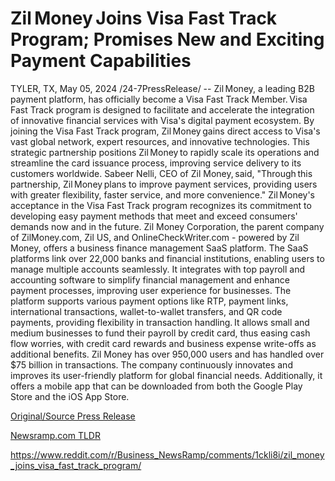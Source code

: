 # Zil Money Joins Visa Fast Track Program; Promises New and Exciting Payment Capabilities

TYLER, TX, May 05, 2024 /24-7PressRelease/ -- Zil Money, a leading B2B payment platform, has officially become a Visa Fast Track Member. Visa Fast Track program is designed to facilitate and accelerate the integration of innovative financial services with Visa's digital payment ecosystem.  By joining the Visa Fast Track program, Zil Money gains direct access to Visa's vast global network, expert resources, and innovative technologies. This strategic partnership positions Zil Money to rapidly scale its operations and streamline the card issuance process, improving service delivery to its customers worldwide.  Sabeer Nelli, CEO of Zil Money, said, "Through this partnership, Zil Money plans to improve payment services, providing users with greater flexibility, faster service, and more convenience."  Zil Money's acceptance in the Visa Fast Track program recognizes its commitment to developing easy payment methods that meet and exceed consumers' demands now and in the future.  Zil Money Corporation, the parent company of ZilMoney.com, Zil US, and OnlineCheckWriter.com - powered by Zil Money, offers a business finance management SaaS platform. The SaaS platforms link over 22,000 banks and financial institutions, enabling users to manage multiple accounts seamlessly. It integrates with top payroll and accounting software to simplify financial management and enhance payment processes, improving user experience for businesses. The platform supports various payment options like RTP, payment links, international transactions, wallet-to-wallet transfers, and QR code payments, providing flexibility in transaction handling. It allows small and medium businesses to fund their payroll by credit card, thus easing cash flow worries, with credit card rewards and business expense write-offs as additional benefits.  Zil Money has over 950,000 users and has handled over $75 billion in transactions. The company continuously innovates and improves its user-friendly platform for global financial needs. Additionally, it offers a mobile app that can be downloaded from both the Google Play Store and the iOS App Store. 

[Original/Source Press Release](https://www.24-7pressrelease.com/press-release/510675/zilmoneyjoins-visa-fast-track-program-promises-new-and-exciting-payment-capabilities)
                    

[Newsramp.com TLDR](None) 

https://www.reddit.com/r/Business_NewsRamp/comments/1ckli8i/zil_money_joins_visa_fast_track_program/
